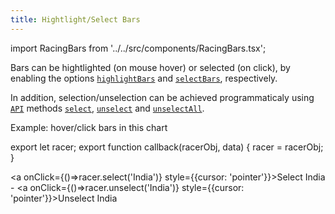 ```yaml
---
title: Hightlight/Select Bars
---
```


import RacingBars from '../../src/components/RacingBars.tsx';

Bars can be hightlighted (on mouse hover) or selected (on click),
by enabling the options [`highlightBars`](../documentation/options.md#highlightbars) and [`selectBars`](../documentation/options.md#selectbars), respectively.

In addition, selection/unselection can be achieved programmaticaly using [`API`](../documentation/api.md) methods [`select`](../documentation/api.md#selectname-string--void), [`unselect`](../documentation/api.md#unselectname-string--void) and [`unselectAll`](../documentation/api.md#unselectall--void).

Example: hover/click bars in this chart

export let racer;
export function callback(racerObj, data) {
racer = racerObj;
}

<a onClick={()=>racer.select('India')} style={{cursor: 'pointer'}}>Select India</a> -
<a onClick={()=>racer.unselect('India')} style={{cursor: 'pointer'}}>Unselect India</a>

<div className="gallery">
  <RacingBars
    dataUrl="/data/population.csv"
    dataType="csv"
    title="World Population"
    highlightBars={true}
    selectBars={true}
    callback={callback}
  />
</div>
